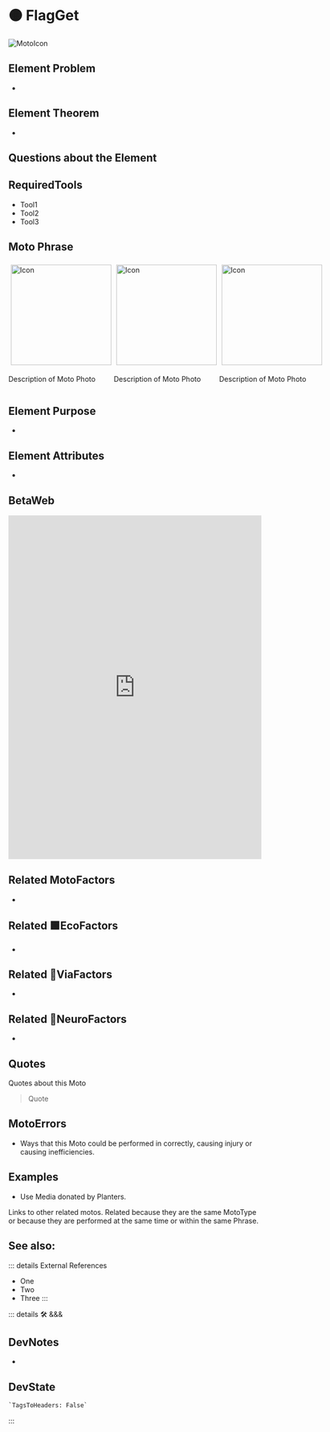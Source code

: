 
# 🟠 <moto>FlagGet</moto>

![MotoIcon](/Moto/Moto_Icon.png)

## Element Problem

-

## Element Theorem

-

## Questions about the Element

## RequiredTools

- Tool1
- Tool2
- Tool3

## <moto>Moto Phrase</moto>

<div style="display: flex">
    <div>
        <img style="margin: 5px" height="200" width="200" alt="Icon" src="/Moto/Moto_Icon.png"/>
        <p>Description of Moto Photo</p>
    </div>
    <div>
        <img style="margin: 5px" height="200" width="200" alt="Icon" src="/Moto/Moto_Icon.png"/>
        <p>Description of Moto Photo</p>
    </div>
    <div>
        <img style="margin: 5px" height="200" width="200" alt="Icon" src="/Moto/Moto_Icon.png"/>
        <p>Description of Moto Photo</p>
    </div>
</div>

## Element Purpose

-

## Element Attributes

-

## BetaWeb

<iframe
    width="100%"
    height="684"
    frameborder="0"
    src="https://observablehq.com/embed/@d3/force-directed-graph/2?cells=chart"
></iframe>

## Related <moto>MotoFactors</moto>

-

## Related 🟩<eco>EcoFactors</eco>

-

## Related 🔻<via>ViaFactors</via>

-

## Related 💜<neuro>NeuroFactors</neuro>

-  

## Quotes

Quotes about this Moto

> Quote

## MotoErrors

- Ways that this Moto could be performed in correctly, causing injury or causing inefficiencies.

## Examples

- Use Media donated by Planters.

Links to other related motos. Related because they are the same MotoType or because they are performed at the same time or within the same Phrase.

## See also:

::: details External References

- One
- Two
- Three
:::

::: details 🛠 <dev>&&&</dev>

## DevNotes

-

## DevState

```py
`TagsToHeaders: False`
```

:::
